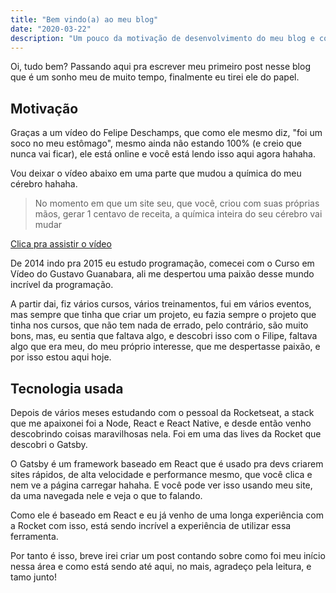 ```yaml
---
title: "Bem vindo(a) ao meu blog"
date: "2020-03-22"
description: "Um pouco da motivação de desenvolvimento do meu blog e como ele foi construido"
---
```


Oi, tudo bem? Passando aqui pra escrever meu primeiro post nesse blog
que é um sonho meu de muito tempo, finalmente eu tirei ele do papel.

## Motivação

Graças a um vídeo do Felipe Deschamps, que como ele mesmo diz, "foi um soco no meu 
estômago", mesmo ainda não estando 100% (e creio que nunca vai ficar), ele está
online e você está lendo isso aqui agora hahaha.

Vou deixar o vídeo abaixo em uma parte que mudou a química do meu cérebro hahaha.

> No momento em que um site seu, que você, criou com suas próprias mãos, gerar 1 centavo de receita, a química inteira do seu cérebro vai mudar

[Clica pra assistir o vídeo](https://youtu.be/H4CCPaYLTWg?t=420)

De 2014 indo pra 2015 eu estudo programação, comecei com o Curso em Vídeo
do Gustavo Guanabara, ali me despertou uma paixão desse mundo incrível da programação.

A partir dai, fiz vários cursos, vários treinamentos, fui em vários eventos,
mas sempre que tinha que criar um projeto, eu fazia sempre o projeto que tinha nos cursos, que não tem nada de errado, pelo contrário, são muito bons, mas, eu sentia
que faltava algo, e descobri isso com o Filipe, faltava algo que era meu, do meu
próprio interesse, que me despertasse paixão, e por isso estou aqui hoje. 

## Tecnologia usada

Depois de vários meses estudando com o pessoal da Rocketseat, a stack que me 
apaixonei foi a  Node, React e React Native, e desde então venho descobrindo coisas
maravilhosas nela. Foi em uma das lives da Rocket que descobri o Gatsby.

O Gatsby é um framework baseado em React que é usado pra devs criarem sites rápidos,
de alta velocidade e performance mesmo, que você clica e nem ve a página carregar 
hahaha. E você pode ver isso usando meu site, da uma navegada nele e veja o que to falando.

Como ele é baseado em React e eu já venho de uma longa experiência com a Rocket com isso, está sendo incrível a experiência de utilizar essa ferramenta.

Por tanto é isso, breve irei criar um post contando sobre como foi meu início nessa área e como está sendo
até aqui, no mais, agradeço pela leitura, e tamo junto!